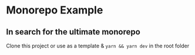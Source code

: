 # Monorepo Example

## In search for the ultimate monorepo

Clone this project or use as a template & `yarn && yarn dev` in the root folder
